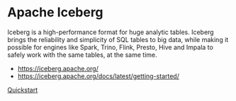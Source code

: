 # Apache Iceberg

Iceberg is a high-performance format for huge analytic tables. Iceberg brings the reliability and simplicity of SQL tables to big data, while making it possible for engines like Spark, Trino, Flink, Presto, Hive and Impala to safely work with the same tables, at the same time.

* https://iceberg.apache.org/
* https://iceberg.apache.org/docs/latest/getting-started/

[Quickstart](https://iceberg.apache.org/spark-quickstart/#docker-compose)


